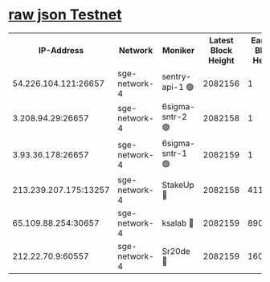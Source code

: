 
[raw json Testnet](https://rpc-check.sget.stavr.tech/sget/rpc-sget-result.json)
=


<table><tr><th>IP-Address</th><th>Network</th><th>Moniker</th><th>Latest Block Height</th><th>Earliest Block Height</th><th>Catching Up</th><th>Tx Index</th><th>Voting Power</th><th>Scan Time</th></tr><tr><td>54.226.104.121:26657</td><td>sge-network-4</td><td>sentry-api-1 🟢</td><td>2082156</td><td>1</td><td>False</td><td>on</td><td>0</td><td>2024-03-19T16:31:39.859512144UTC</td></tr><tr><td>3.208.94.29:26657</td><td>sge-network-4</td><td>6sigma-sntr-2 🟢</td><td>2082158</td><td>1</td><td>False</td><td>on</td><td>0</td><td>2024-03-19T16:31:49.082634735UTC</td></tr><tr><td>3.93.36.178:26657</td><td>sge-network-4</td><td>6sigma-sntr-1 🟢</td><td>2082159</td><td>1</td><td>False</td><td>on</td><td>0</td><td>2024-03-19T16:31:53.732198994UTC</td></tr><tr><td>213.239.207.175:13257</td><td>sge-network-4</td><td>StakeUp 🔴</td><td>2082158</td><td>411001</td><td>False</td><td>off</td><td>100</td><td>2024-03-19T16:31:48.209979333UTC</td></tr><tr><td>65.109.88.254:30657</td><td>sge-network-4</td><td>ksalab 🔴</td><td>2082159</td><td>890001</td><td>False</td><td>on</td><td>3494</td><td>2024-03-19T16:31:56.072887220UTC</td></tr><tr><td>212.22.70.9:60557</td><td>sge-network-4</td><td>Sr20de 🔴</td><td>2082159</td><td>1608978</td><td>False</td><td>on</td><td>133</td><td>2024-03-19T16:31:58.859757330UTC</td></tr></table>
